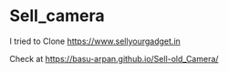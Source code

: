 # Sell_camera
I tried to Clone https://www.sellyourgadget.in 


Check at https://basu-arpan.github.io/Sell-old_Camera/
